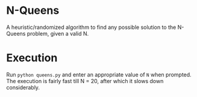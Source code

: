 # N-Queens
A heuristic/randomized algorithm to find any possible solution to the N-Queens problem, given a valid N.

# Execution
Run `python queens.py` and enter an appropriate value of `N` when prompted. The execution is fairly fast till N = 20, after which it slows down considerably.
